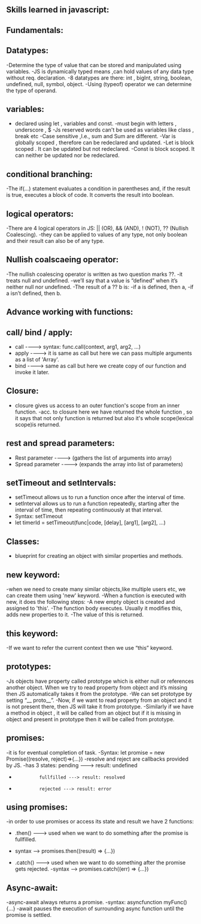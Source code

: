 ## Skills learned in javascript:

## Fundamentals:
## Datatypes:
-Determine the type of value that can be stored and manipulated using variables.
-JS is dynamically typed means ,can hold values of any data type without req. declaration.
-8 datatypes are there: int , bigInt, string, boolean, undefined, null, symbol, object.
-Using (typeof) operator we can determine the type of operand.
## variables:
- declared using let , variables and const.
-must begin with letters , underscore , $
-Js reserved words can't be used as variables like class , break etc
-Case sensitive ,I.e., sum and Sum are different.
-Var is globally scoped , therefore can be redeclared and updated.
-Let is block scoped . It can be updated but not redeclared.
-Const is block scoped. It can neither be updated nor be redeclared.
## conditional branching:
-The if(...) statement evaluates a condition in parentheses and, if the result is true, executes a block of code. It converts the result into boolean.
## logical operators:
-There are 4 logical operators in JS: || (OR), && (AND), ! (NOT), ?? (Nullish Coalescing).
-they can be applied to values of any type, not only boolean and their result can also be of any type.
## Nullish coalscaeing operator:
-The nullish coalescing operator is written as two question marks ??.
-it treats null and undefined. 
-we’ll say that a value is “defined” when it’s neither null nor undefined.
-The result of a ?? b is:
 -if a is defined, then a,
 -if a isn’t defined, then b.

 ## Advance working with functions:
 ## call/ bind / apply:
 - call ---->  syntax:      func.call(context, arg1, arg2, ...)
 - apply ----> it is same as call but here we can pass multiple arguments as a list of 'Array'.
 - bind ----> same as call but here we create copy of our function and invoke it later.
## Closure:
- closure gives us access to an outer function's scope from an inner function.
-acc. to closure here we have returned the whole function , so it says that not only function is returned but also it's whole scope(lexical scope)is returned.
## rest and spread parameters:
- Rest parameter ----> (gathers the list of arguments into array)
- Spread parameter ----> (expands the array into list of parameters)
## setTimeout and setIntervals:
- setTimeout allows us to run a function once after the interval of time.
- setInterval allows us to run a function repeatedly, starting after the interval of time, then repeating continuously at that interval.
- Syntax: setTimeout
- let timerId = setTimeout(func|code, [delay], [arg1], [arg2], ...)

## Classes:
- blueprint for creating an object with similar properties and methods.

## new keyword:
-when we need to create many similar objects,like multiple users etc, we can create them using 'new' keyword.
-When a function is executed with new, it does the following steps:
-A new empty object is created and assigned to 'this'.
-The function body executes. Usually it modifies this, adds new properties to it.
-The value of this is returned.

## this keyword:
-If we want to refer the current context then we use “this” keyword.

## prototypes:
-Js objects have property called prototype which is either null or references another object. When we try to read property from object and it’s missing then JS automatically takes it from the prototype. 
-We can set prototype by setting “__ proto__”.
-Now, if we want to read property from an object and it is not present there, then JS will take it from prototype.
-Similarly if we have a method in object , it will be called from an object but if it is missing in object and present in prototype then it will be called from prototype.

## promises:
-it is for eventual completion of task.
-Syntax: let promise = new Promise((resolve, reject)=>{...})
-resolve and reject are callbacks provided by JS.
-has 3 states: pending ---> result: undefined
-              fullfilled ---> result: resolved
-              rejected ---> result: error
## using promises:
-in order to use promises or access its state and result we have 2 functions:
- .then() ---> used when we want to do something after the promise is fullfilled.
- syntax --> promises.then((result) => {...})

- .catch() ---> used when we want to do something after the promise gets rejected.
-syntax --> promises.catch((err) => {...})
## Async-await:
-async-await always returns a promise.
-syntax: asyncfunction myFunc(){...}
-await pauses the execution of surrounding async function until the promise is settled.
